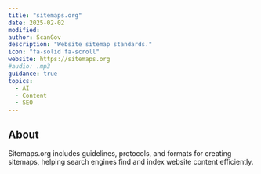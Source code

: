 ```yaml
---
title: "sitemaps.org"
date: 2025-02-02
modified: 
author: ScanGov
description: "Website sitemap standards."
icon: "fa-solid fa-scroll"
website: https://sitemaps.org
#audio: .mp3
guidance: true
topics:
  - AI
  - Content
  - SEO
---
```


## About

Sitemaps.org includes guidelines, protocols, and formats for creating sitemaps, helping search engines find and index website content efficiently.
